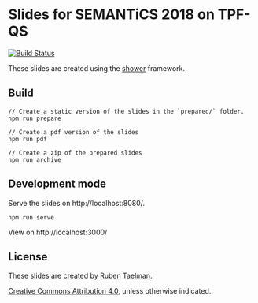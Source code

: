 # Slides for SEMANTiCS 2018 on TPF-QS

[![Build Status](https://travis-ci.org/rubensworks/slides-2018-semantics-tpfqs.svg?branch=master)](https://travis-ci.org/rubensworks/slides-2018-semantics-tpfqs)

These slides are created using the [shower](https://github.com/shower/shower) framework.

## Build

```
// Create a static version of the slides in the `prepared/` folder.
npm run prepare

// Create a pdf version of the slides
npm run pdf

// Create a zip of the prepared slides
npm run archive
```

## Development mode

Serve the slides on http://localhost:8080/.

```
npm run serve
```

View on http://localhost:3000/

## License

These slides are created by [Ruben Taelman](https://rubensworks.net/).

[Creative Commons Attribution 4.0](https://creativecommons.org/licenses/by/4.0/), unless otherwise indicated.
